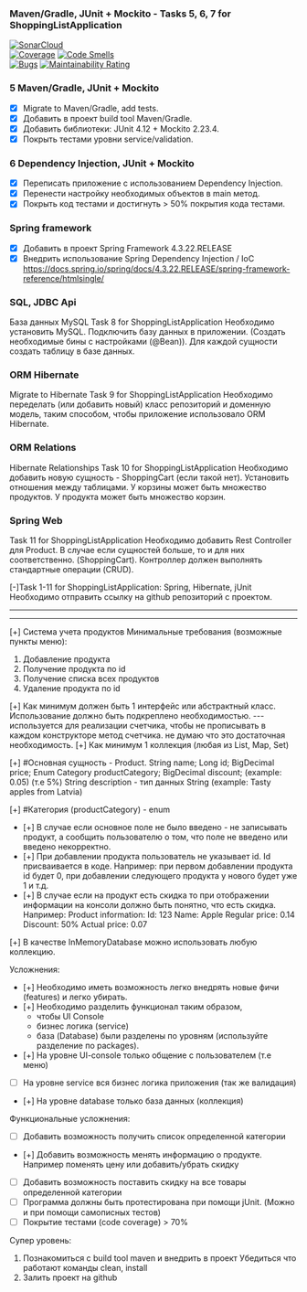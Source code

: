 ### Maven/Gradle, JUnit + Mockito - Tasks 5, 6, 7 for ShoppingListApplication
[![SonarCloud](https://sonarcloud.io/images/project_badges/sonarcloud-black.svg)](https://sonarcloud.io/dashboard?id=javaGuruBY_java-free-stream-5)  
[![Coverage](https://sonarcloud.io/api/project_badges/measure?project=javaGuruBY_java-free-stream-5&metric=coverage)](https://sonarcloud.io/dashboard?id=javaGuruBY_java-free-stream-5) 
[![Code Smells](https://sonarcloud.io/api/project_badges/measure?project=javaGuruBY_java-free-stream-5&metric=code_smells)](https://sonarcloud.io/dashboard?id=javaGuruBY_java-free-stream-5)  
[![Bugs](https://sonarcloud.io/api/project_badges/measure?project=javaGuruBY_java-free-stream-5&metric=bugs)](https://sonarcloud.io/dashboard?id=javaGuruBY_java-free-stream-5) 
[![Maintainability Rating](https://sonarcloud.io/api/project_badges/measure?project=javaGuruBY_java-free-stream-5&metric=sqale_rating)](https://sonarcloud.io/dashboard?id=javaGuruBY_java-free-stream-5)  

### 5 Maven/Gradle, JUnit + Mockito
-[x] Migrate to Maven/Gradle, add tests.     
-[x] Добавить в проект build tool Maven/Gradle.  
-[x] Добавить библиотеки: JUnit 4.12 + Mockito 2.23.4. 
-[x] Покрыть тестами уровни service/validation.

### 6 Dependency Injection, JUnit + Mockito
-[x] Переписать приложение с использованием Dependency Injection.
-[x] Перенести настройку необходимых объектов в main метод.
-[x] Покрыть код тестами и достигнуть > 50% покрытия кода тестами.

### Spring framework
-[x] Добавить в проект Spring Framework 4.3.22.RELEASE
-[x] Внедрить использование Spring Dependency Injection / IoC
https://docs.spring.io/spring/docs/4.3.22.RELEASE/spring-framework-reference/htmlsingle/

### SQL, JDBC Api
База данных MySQL
Task 8 for ShoppingListApplication
Необходимо установить MySQL.
Подключить базу данных в приложении. (Создать необходимые бины с настройками (@Bean)).
Для каждой сущности создать таблицу в базе данных.

### ORM Hibernate
Migrate to Hibernate
Task 9 for ShoppingListApplication
Необходимо переделать (или добавить новый) класс репозиторий и доменную модель, таким способом, чтобы приложение использовало ORM Hibernate.

### ORM Relations
Hibernate Relationships
Task 10 for ShoppingListApplication
Необходимо добавить новую сущность - ShoppingCart (если такой нет).
Установить отношения между таблицами.
У корзины может быть множество продуктов.
У продукта может быть множество корзин.

### Spring Web
Task 11 for ShoppingListApplication
Необходимо добавить Rest Controller для Product.
В случае если сущностей больше, то и для них соответственно. (ShoppingCart).
Контроллер должен выполнять стандартные операции (CRUD).

[-]Task 1-11 for ShoppingListApplication: Spring, Hibernate, jUnit
Необходимо отправить ссылку на github репозиторий с проектом.

-----------
-----------

 [+] Система учета продуктов
 Минимальные требования (возможные пункты меню):
1. Добавление продукта
2. Получение продукта по id
3. Получение списка всех продуктов
4. Удаление продукта по id

[+] Как минимум должен быть 1 интерфейс или абстрактный класс. Использование должно быть подкреплено необходимостью.
--- используется для реализации счетчика, чтобы не прописывать в каждом конструкторе метод счетчика.
не думаю что это достаточная необходимость.
[+] Как минимум 1 коллекция (любая из List, Map, Set)

[+] #Основная сущность - Product.
    String name;
    Long id;
    BigDecimal price;
    Enum Category productCategory;
    BigDecimal discount; (example: 0.05) (т.е 5%)
    String description - тип данных String (example: Tasty apples from Latvia)

[+] #Категория (productCategory) - enum 

- [+] В случае если основное поле не было введено - не записывать продукт,
        а сообщить пользователю о том, что поле не введено или введено некорректно.
- [+] При добавлении продукта пользователь не указывает id. Id присваивается в коде. 
        Например: при первом добавлении продукта id будет 0,
        при добавлении следующего продукта у нового будет уже 1 и т.д.
- [+] В случае если на продукт есть скидка то при отображении информации на консоли должно быть понятно,
 что есть скидка. Например:
Product information:
Id: 123
Name: Apple
Regular price: 0.14
Discount: 50%
Actual price: 0.07

[+] В качестве InMemoryDatabase можно использовать любую коллекцию.

Усложнения:
- [+] Необходимо иметь возможность легко внедрять новые фичи (features) и легко убирать.
- [+] Необходимо разделить функционал таким образом,
    -   чтобы UI Console
    -   бизнес логика (service)
    -   база (Database)
    были разделены по уровням (используйте разделение по packages).
- [+] На уровне UI-console только общение с пользователем (т.е меню)
- [ ] На уровне service вся бизнес логика приложения (так же валидация)
- [+] На уровне database только база данных (коллекция)

Функциональные усложнения:
- [ ] Добавить возможность получить список определенной категории
- [+] Добавить возможность менять информацию о продукте. Например поменять цену или добавить/убрать скидку
- [ ] Добавить возможность поставить скидку на все товары определенной категории
- [ ] Программа должны быть протестирована при помощи jUnit. (Можно и при помощи самописных тестов)
- [ ] Покрытие тестами (code coverage) > 70%

Супер уровень:
1. Познакомиться с build tool maven и внедрить в проект
Убедиться что работают команды clean, install
2. Залить проект на github




